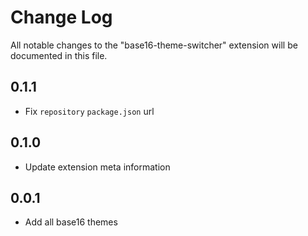 # Change Log

All notable changes to the "base16-theme-switcher" extension will be documented in this file.

## 0.1.1
- Fix `repository` `package.json` url

## 0.1.0

- Update extension meta information

## 0.0.1

- Add all base16 themes
